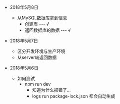 - 2018年5月8日
    - 从MySQL数据库拿到信息
        - 创建表 --- √
        - 返回数据库的数据 --- √

- 2018年5月7日
    - 区分开发环境与生产环境
    - 从server端返回数据

- 2018年5月6日
    - 如何测试
        - npm run dev
            - 知道为什么报错了...
            - logs run package-lock.json 都会自动生成
